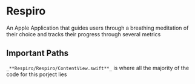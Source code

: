 # Respiro
An Apple Application that guides users through a breathing meditation of their choice and tracks their progress through several metrics

## Important Paths 
`_**Respiro/Respiro/ContentView.swift**_` is where all the majority of the code for this porject lies
